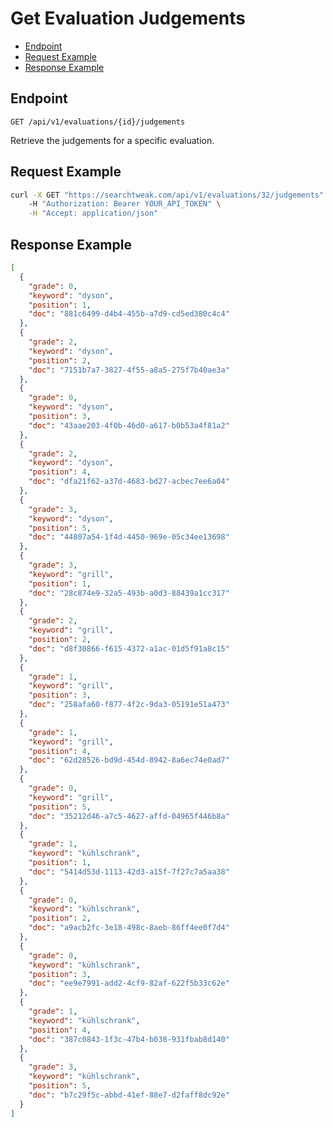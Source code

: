 # Get Evaluation Judgements

- [Endpoint](#endpoint)
- [Request Example](#request-example)
- [Response Example](#response-example)

<a name="endpoint"></a>
## Endpoint

`GET /api/v1/evaluations/{id}/judgements`

Retrieve the judgements for a specific evaluation.

<a name="request-example"></a>
## Request Example

```bash
curl -X GET "https://searchtweak.com/api/v1/evaluations/32/judgements" \ 
    -H "Authorization: Bearer YOUR_API_TOKEN" \
    -H "Accept: application/json"
```

<a name="response-example"></a>
## Response Example

```json
[
  {
    "grade": 0,
    "keyword": "dyson",
    "position": 1,
    "doc": "881c6499-d4b4-455b-a7d9-cd5ed380c4c4"
  },
  {
    "grade": 2,
    "keyword": "dyson",
    "position": 2,
    "doc": "7151b7a7-3827-4f55-a8a5-275f7b40ae3a"
  },
  {
    "grade": 0,
    "keyword": "dyson",
    "position": 3,
    "doc": "43aae203-4f0b-46d0-a617-b0b53a4f81a2"
  },
  {
    "grade": 2,
    "keyword": "dyson",
    "position": 4,
    "doc": "dfa21f62-a37d-4683-bd27-acbec7ee6a04"
  },
  {
    "grade": 3,
    "keyword": "dyson",
    "position": 5,
    "doc": "44807a54-1f4d-4450-969e-05c34ee13698"
  },
  {
    "grade": 3,
    "keyword": "grill",
    "position": 1,
    "doc": "28c874e9-32a5-493b-a0d3-88439a1cc317"
  },
  {
    "grade": 2,
    "keyword": "grill",
    "position": 2,
    "doc": "d8f30866-f615-4372-a1ac-01d5f91a8c15"
  },
  {
    "grade": 1,
    "keyword": "grill",
    "position": 3,
    "doc": "258afa60-f877-4f2c-9da3-05191e51a473"
  },
  {
    "grade": 1,
    "keyword": "grill",
    "position": 4,
    "doc": "62d28526-bd9d-454d-8942-8a6ec74e0ad7"
  },
  {
    "grade": 0,
    "keyword": "grill",
    "position": 5,
    "doc": "35212d46-a7c5-4627-affd-04965f446b8a"
  },
  {
    "grade": 1,
    "keyword": "kühlschrank",
    "position": 1,
    "doc": "5414d53d-1113-42d3-a15f-7f27c7a5aa38"
  },
  {
    "grade": 0,
    "keyword": "kühlschrank",
    "position": 2,
    "doc": "a9acb2fc-3e18-498c-8aeb-86ff4ee0f7d4"
  },
  {
    "grade": 0,
    "keyword": "kühlschrank",
    "position": 3,
    "doc": "ee9e7991-add2-4cf9-82af-622f5b33c62e"
  },
  {
    "grade": 1,
    "keyword": "kühlschrank",
    "position": 4,
    "doc": "387c0843-1f3c-47b4-b038-931fbab8d140"
  },
  {
    "grade": 3,
    "keyword": "kühlschrank",
    "position": 5,
    "doc": "b7c29f5c-abbd-41ef-88e7-d2faff8dc92e"
  }
]
```
